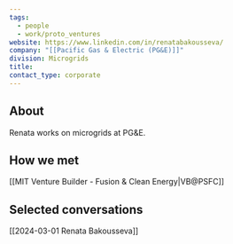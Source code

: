 ```yaml
---
tags:
  - people
  - work/proto_ventures
website: https://www.linkedin.com/in/renatabakousseva/
company: "[[Pacific Gas & Electric (PG&E)]]"
division: Microgrids
title: 
contact_type: corporate
---
```

## About
Renata works on microgrids at PG&E.

## How we met
[[MIT Venture Builder - Fusion & Clean Energy|VB@PSFC]]

## Selected conversations
[[2024-03-01 Renata Bakousseva]]